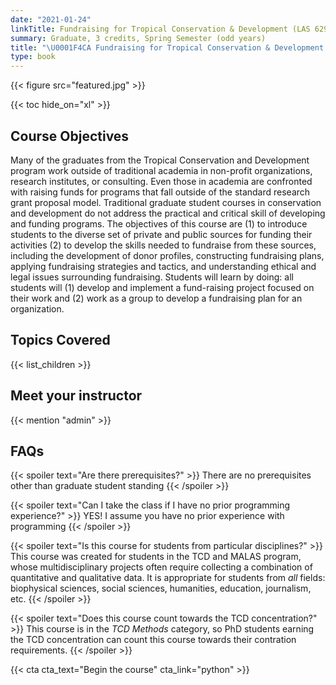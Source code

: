 ```yaml
---
date: "2021-01-24"
linkTitle: Fundraising for Tropical Conservation & Development (LAS 6291)
summary: Graduate, 3 credits, Spring Semester (odd years) 
title: "\U0001F4CA Fundraising for Tropical Conservation & Development (LAS 6291)"
type: book
---
```


{{< figure src="featured.jpg" >}}

{{< toc hide_on="xl" >}}

## Course Objectives  
Many of the graduates from the Tropical Conservation and Development program work outside of traditional academia in non-profit organizations, research institutes, or consulting.  Even those in academia are confronted with raising funds for programs that fall outside of the standard research grant proposal model. Traditional graduate student courses in conservation and development do not address the practical and critical skill of developing and funding programs. The objectives of this course are (1) to introduce students to the diverse set of private and public sources for funding their activities (2) to develop the skills needed to fundraise from these sources, including the development of donor profiles, constructing fundraising plans, applying fundraising strategies and tactics, and understanding ethical and legal issues surrounding fundraising. Students will learn by doing: all students will (1) develop and implement a fund-raising project focused on their work and (2) work as a group to develop a fundraising plan for an organization.
## Topics Covered

{{< list_children >}}

## Meet your instructor

{{< mention "admin" >}}

## FAQs

{{< spoiler text="Are there prerequisites?" >}}
There are no prerequisites other than graduate student standing
{{< /spoiler >}}

{{< spoiler text="Can I take the class if I have no prior programming experience?" >}}
YES! I assume you have no prior experience with programming
{{< /spoiler >}}

{{< spoiler text="Is this course for students from particular disciplines?" >}}
This course was created for students in the TCD and MALAS program, whose multidisciplinary projects often require collecting a combination of quantitative and qualitative data. It is appropriate for students from *all* fields: biophysical sciences, social sciences, humanities, education, journalism, etc. 
{{< /spoiler >}}

{{< spoiler text="Does this course count towards the TCD concentration?" >}}
This course is in the _TCD Methods_ category, so PhD students earning the TCD concentration can count this course towards their contration requirements.
{{< /spoiler >}}

{{< cta cta_text="Begin the course" cta_link="python" >}}

